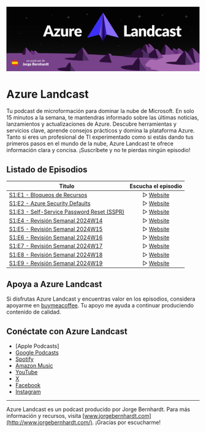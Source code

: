 ![logo](img/Cover.png)
# Azure Landcast

Tu podcast de microformación para dominar la nube de Microsoft. En solo 15 minutos a la semana, te mantendras informado sobre las últimas noticias, lanzamientos y actualizaciones de Azure. 
Descubre herramientas y servicios clave, aprende consejos prácticos y domina la plataforma Azure. 
Tanto si eres un profesional de TI experimentado como si estás dando tus primeros pasos en el mundo de la nube, Azure Landcast te ofrece información clara y concisa. ¡Suscríbete y no te pierdas ningún episodio!


## Listado de Episodios
| Titulo | Escucha el episodio|
|--|:--:|
|[S1:E1 - Bloqueos de Recursos](content/S1E1-Bloqueos-de-Recursos/episode_description.md)|▷ [Website](https://podcast.azurelandcast.com/2231589/13766574-s1-e1-bloqueos-de-recursos)|
|[S1:E2 - Azure Security Defaults](content/S1E2-Azure-Security-Defaults/episode_description.md)|▷ [Website](https://podcast.azurelandcast.com/2231589/14298555-s1-e2-azure-security-defaults)|
|[S1:E3 - Self-Service Password Reset (SSPR)](content/S1E3-Self-Service-Password-Reset/episode_description.md)|▷ [Website](https://podcast.azurelandcast.com/2231589/14393295-s1-e3-self-service-password-reset-sspr)|
|[S1:E4 - Revisión Semanal 2024W14](content/S1E4-Revision-Semanal/episode_description.md)|▷ [Website](https://podcast.azurelandcast.com/2231589/14926976-s1-e4-revision-semanal-2024w14)|
|[S1:E5 - Revisión Semanal 2024W15](content/S1E5-Revision-Semanal/episode_description.md)|▷ [Website](https://podcast.azurelandcast.com/2231589/15010588-s1-e5-revision-semanal-2024w15)|
|[S1:E6 - Revisión Semanal 2024W16](content/S1E6-Revision-Semanal/episode_description.md)|▷ [Website](https://podcast.azurelandcast.com/2231589/15087326-s1-e6-revision-semanal-2024w16)|
|[S1:E7 - Revisión Semanal 2024W17](content/S1E7-Revision-Semanal/episode_description.md)|▷ [Website](https://podcast.azurelandcast.com/2231589/15149876-s1-e7-revision-semanal-2024w17)|
|[S1:E8 - Revisión Semanal 2024W18](content/S1E8-Revision-Semanal/episode_description.md)|▷ [Website](https://podcast.azurelandcast.com/2231589/15192077-s1-e8-revision-semanal-2024w18)|
|[S1:E9 - Revisión Semanal 2024W19](content/S1E9-Revision-Semanal/episode_description.md)|▷ [Website]()|
## Apoya a Azure Landcast

Si disfrutas Azure Landcast y encuentras valor en los episodios, considera apoyarme en [buymeacoffee](https://www.buymeacoffee.com/jorgebernhardt). Tu apoyo me ayuda a continuar produciendo contenido de calidad.


## Conéctate con Azure Landcast

- [Apple Podcasts]
- [Google Podcasts](https://podcasts.google.com/feed/aHR0cHM6Ly9mZWVkcy5idXp6c3Byb3V0LmNvbS8yMjMxNTg5LnJzcw)
- [Spotify](https://open.spotify.com/show/5tx2iYmWz1cS3BGU7XrVa7?si=fc00e3a1a6954535)
- [Amazon Music](https://music.amazon.com/podcasts/6bd6f0af-ca32-435d-a827-2db40edb629e/azure-landcast)
- [YouTube](https://www.youtube.com/playlist?list=PLoP07BtTZA-qULgNnzTFplFl1yEj4unAV)
- [X](https://twitter.com/Azurelandcast)
- [Facebook](https://www.facebook.com/profile.php?id=100092357976591)
- [Instagram](https://instagram.com/azurelandcast?igshid=NzZlODBkYWE4Ng%3D%3D&utm_source=qr)


---


Azure Landcast es un podcast producido por Jorge Bernhardt. Para más información y recursos, visita [www.jorgebernhardt.com](http://www.jorgebernhardt.com/). ¡Gracias por escucharme!


